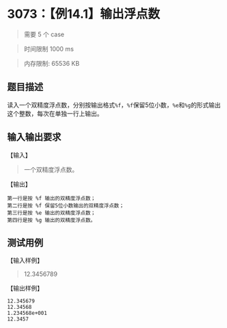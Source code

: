 # 3073：【例14.1】输出浮点数

> 需要 5 个 case

> 时间限制 1000 ms

> 内存限制: 65536 KB

## 题目描述

读入一个双精度浮点数，分别按输出格式`%f`，`%f`保留5位小数，`%e`和`%g`的形式输出这个整数，每次在单独一行上输出。

## 输入输出要求

【输入】

> 一个双精度浮点数。

【输出】

```
第一行是按 %f 输出的双精度浮点数；
第二行是按 %f 保留5位小数输出的双精度浮点数；
第三行是按 %e 输出的双精度浮点数；
第四行是按 %g 输出的双精度浮点数。
```

## 测试用例

【输入样例】

> 12.3456789

【输出样例】

```
12.345679
12.34568
1.234568e+001
12.3457
```






